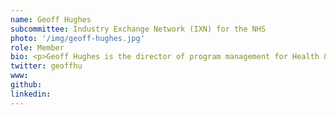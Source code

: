 ```yaml
---
name: Geoff Hughes
subcommittee: Industry Exchange Network (IXN) for the NHS
photo: '/img/geoff-hughes.jpg'
role: Member
bio: <p>Geoff Hughes is the director of program management for Health & Lifesciences in Microsoft’s commercial software engineering division, (CSE). Geoff works with the world’s leading healthcare and pharmaceutical companies, partners, academics and start-ups, with a focus on Microsoft’s latest developer tools & cloud services.</p><p>Geoff has held numerous business development and engineering roles in his tenure at Microsoft with specific industry expertise in Healthcare, Government, Research & Academia. Geoff was a founder member of Microsoft’s Internet Customer Unit established in 1995 to work with Internet Service Providers, pioneering the early days of the World Wide Web.</p>
twitter: geoffhu
www: 
github: 
linkedin: 
---
```

